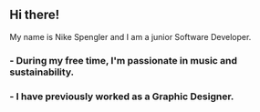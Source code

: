 ## Hi there!
My name is Nike Spengler and I am a junior Software Developer.

### - During my free time, I'm passionate in music and sustainability.

### - I have previously worked as a Graphic Designer. 




